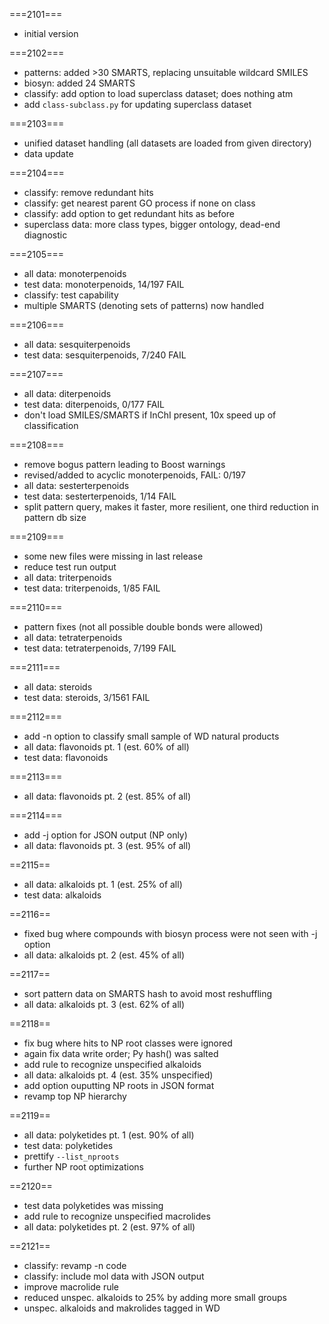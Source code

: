 ===2101===
* initial version

===2102===
* patterns: added >30 SMARTS, replacing unsuitable wildcard SMILES
* biosyn: added 24 SMARTS
* classify: add option to load superclass dataset; does nothing atm
* add `class-subclass.py` for updating superclass dataset

===2103===
* unified dataset handling (all datasets are loaded from given directory)
* data update

===2104===
* classify: remove redundant hits
* classify: get nearest parent GO process if none on class
* classify: add option to get redundant hits as before
* superclass data: more class types, bigger ontology, dead-end diagnostic

===2105===
* all data: monoterpenoids
* test data: monoterpenoids, 14/197 FAIL
* classify: test capability
* multiple SMARTS (denoting sets of patterns) now handled

===2106===
* all data: sesquiterpenoids
* test data: sesquiterpenoids, 7/240 FAIL

===2107===
* all data: diterpenoids
* test data: diterpenoids, 0/177 FAIL
* don't load SMILES/SMARTS if InChI present, 10x speed up of classification

===2108===
* remove bogus pattern leading to Boost warnings
* revised/added to acyclic monoterpenoids, FAIL: 0/197
* all data: sesterterpenoids
* test data: sesterterpenoids, 1/14 FAIL
* split pattern query, makes it faster, more resilient, one third reduction in pattern db size

===2109===
* some new files were missing in last release
* reduce test run output
* all data: triterpenoids
* test data: triterpenoids, 1/85 FAIL

===2110===
* pattern fixes (not all possible double bonds were allowed)
* all data: tetraterpenoids
* test data: tetraterpenoids, 7/199 FAIL

===2111===
* all data: steroids
* test data: steroids, 3/1561 FAIL

===2112===
* add -n option to classify small sample of WD natural products
* all data: flavonoids pt. 1 (est. 60% of all)
* test data: flavonoids

===2113===
* all data: flavonoids pt. 2 (est. 85% of all)

===2114===
* add -j option for JSON output (NP only)
* all data: flavonoids pt. 3 (est. 95% of all)

==2115==
* all data: alkaloids pt. 1 (est. 25% of all)
* test data: alkaloids

==2116==
* fixed bug where compounds with biosyn process were not seen with -j option
* all data: alkaloids pt. 2 (est. 45% of all)

==2117==
* sort pattern data on SMARTS hash to avoid most reshuffling
* all data: alkaloids pt. 3 (est. 62% of all)

==2118==
* fix bug where hits to NP root classes were ignored
* again fix data write order; Py hash() was salted
* add rule to recognize unspecified alkaloids
* all data: alkaloids pt. 4 (est. 35% unspecified)
* add option ouputting NP roots in JSON format
* revamp top NP hierarchy

==2119==
* all data: polyketides pt. 1 (est. 90% of all)
* test data: polyketides
* prettify `--list_nproots`
* further NP root optimizations

==2120==
* test data polyketides was missing
* add rule to recognize unspecified macrolides
* all data: polyketides pt. 2 (est. 97% of all)

==2121==
* classify: revamp -n code
* classify: include mol data with JSON output
* improve macrolide rule
* reduced unspec. alkaloids to 25% by adding more small groups
* unspec. alkaloids and makrolides tagged in WD

